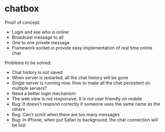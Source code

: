 # chatbox

Proof of concept:
- Login and see who is online
- Broadcast message to all
- One to one private message
- Framework socket.io provide easy implementation of real time online chat

Problems to be solved:
- Chat history is not saved
- When server is restarted, all the chat history will be gone
- Single server is running now. How to make all the chat persistent on multiple servers?
- Need a better login mechanism
- The web view is not responsive. It is not user friendly on mobile
- Bug: It doesn't respond correctly if someone uses the same name as the others
- Bug: Can't scroll when there are too many messages
- Bug: In iPhone, when put Safari to background, the chat connection will be lost
